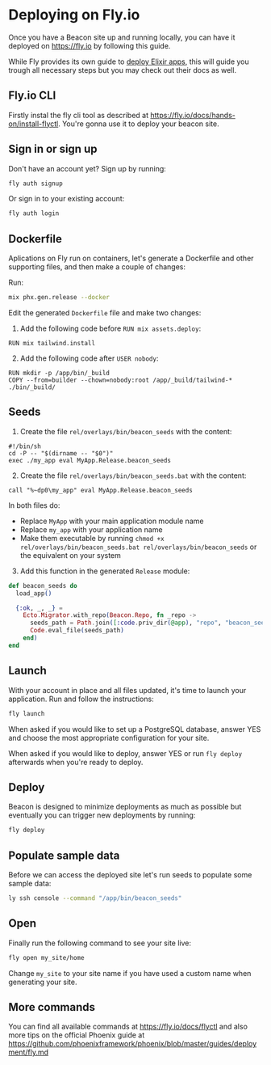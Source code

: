 # Deploying on Fly.io

Once you have a Beacon site up and running locally, you can have it deployed on https://fly.io by following this guide.

While Fly provides its own guide to [deploy Elixir apps](https://fly.io/docs/elixir/getting-started/), this will guide you trough all necessary steps but you may check out their docs as well.

## Fly.io CLI

Firstly instal the fly cli tool as described at https://fly.io/docs/hands-on/install-flyctl. You're gonna use it to deploy your beacon site.

## Sign in or sign up

Don't have an account yet? Sign up by running:

```sh
fly auth signup
```

Or sign in to your existing account:

```sh
fly auth login
```

## Dockerfile

Aplications on Fly run on containers, let's generate a Dockerfile and other supporting files, and then make a couple of changes:

Run:

```sh
mix phx.gen.release --docker
```

Edit the generated `Dockerfile` file and make two changes:

1. Add the following code before `RUN mix assets.deploy`:

```
RUN mix tailwind.install
```

2. Add the following code after `USER nobody`:

```
RUN mkdir -p /app/bin/_build
COPY --from=builder --chown=nobody:root /app/_build/tailwind-* ./bin/_build/
```

## Seeds

1. Create the file `rel/overlays/bin/beacon_seeds` with the content:

```shell
#!/bin/sh
cd -P -- "$(dirname -- "$0")"
exec ./my_app eval MyApp.Release.beacon_seeds
```

2. Create the file `rel/overlays/bin/beacon_seeds.bat` with the content:

```shell
call "%~dp0\my_app" eval MyApp.Release.beacon_seeds
```

In both files do:

* Replace `MyApp` with your main application module name
* Replace `my_app` with your application name
* Make them executable by running `chmod +x rel/overlays/bin/beacon_seeds.bat rel/overlays/bin/beacon_seeds` or the equivalent on your system

3. Add this function in the generated `Release` module:

```elixir
def beacon_seeds do
  load_app()

  {:ok, _, _} =
    Ecto.Migrator.with_repo(Beacon.Repo, fn _repo ->
      seeds_path = Path.join([:code.priv_dir(@app), "repo", "beacon_seeds.exs"])
      Code.eval_file(seeds_path)
    end)
end
```

## Launch

With your account in place and all files updated, it's time to launch your application. Run and follow the instructions:

```sh
fly launch
```

When asked if you would like to set up a PostgreSQL database, answer YES and choose the most appropriate configuration for your site.

When asked if you would like to deploy, answer YES or run `fly deploy` afterwards when you're ready to deploy.

## Deploy

Beacon is designed to minimize deployments as much as possible but eventually you can trigger new deployments by running:

```sh
fly deploy
```

## Populate sample data

Before we can access the deployed site let's run seeds to populate some sample data:

```sh
ly ssh console --command "/app/bin/beacon_seeds"
```

## Open

Finally run the following command to see your site live:

```sh
fly open my_site/home
```

Change `my_site` to your site name if you have used a custom name when generating your site.

## More commands

You can find all available commands at https://fly.io/docs/flyctl and also more tips on the official Phoenix guide at https://github.com/phoenixframework/phoenix/blob/master/guides/deployment/fly.md
